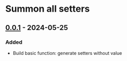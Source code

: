 <!-- Keep a Changelog guide -> https://keepachangelog.com -->

# Summon all setters


## [0.0.1] - 2024-05-25

### Added

- Build basic function: generate setters without value

[0.0.1]: https://github.com/bty834/Summon-all-setters
